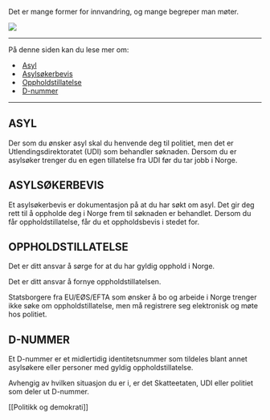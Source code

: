 Det er mange former for innvandring, og mange begreper man møter.

![](https://cdn.kursoria.no/pensum/elements/pensum-for-samfunnskunnskapsproven-_gyhuji.jpg)

---

På denne siden kan du lese mer om:

-    [Asyl](https://app.norskkunnskap.no/pensum/rtehtr/cq44j7/gyhuji#asyl)
-    [Asylsøkerbevis](https://app.norskkunnskap.no/pensum/rtehtr/cq44j7/gyhuji#asylsokerbevis)
-    [Oppholdstillatelse](https://app.norskkunnskap.no/pensum/rtehtr/cq44j7/gyhuji#oppholdstillatelse)
-    [D-nummer](https://app.norskkunnskap.no/pensum/rtehtr/cq44j7/gyhuji#d-nummer)

---

## ASYL

Der som du ønsker asyl skal du henvende deg til politiet, men det er Utlendingsdirektoratet (UDI) som behandler søknaden. Dersom du er asylsøker trenger du en egen tillatelse fra UDI før du tar jobb i Norge.

## ASYLSØKERBEVIS

Et asylsøkerbevis er dokumentasjon på at du har søkt om asyl. Det gir deg rett til å oppholde deg i Norge frem til søknaden er behandlet. Dersom du får oppholdstillatelse, får du et oppholdsbevis i stedet for.

## OPPHOLDSTILLATELSE

Det er ditt ansvar å sørge for at du har gyldig opphold i Norge.

Det er ditt ansvar å fornye oppholdstillatelsen.

Statsborgere fra EU/EØS/EFTA som ønsker å bo og arbeide i Norge trenger ikke søke om oppholdstillatelse, men må registrere seg elektronisk og møte hos politiet.

## D-NUMMER

Et D-nummer er et midlertidig identitetsnummer som tildeles blant annet asylsøkere eller personer med gyldig oppholdstillatelse.

Avhengig av hvilken situasjon du er i, er det Skatteetaten, UDI eller politiet som deler ut D-nummer.


[[Politikk og demokrati]]